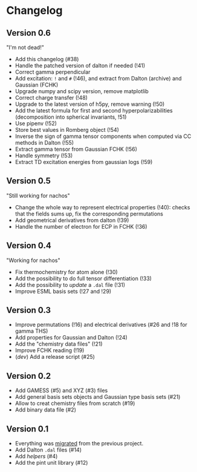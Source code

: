 # Changelog

## Version 0.6

"I'm not dead!"

+ Add this changelog (#38)
+ Handle the patched version of dalton if needed (!41)
+ Correct gamma perpendicular
+ Add excitation: `!` and `#` (!46), and extract from Dalton (archive) and Gaussian (FCHK)
+ Upgrade numpy and scipy version, remove matplotlib
+ Correct charge transfer (!48)
+ Upgrade to the latest version of h5py, remove warning (!50)
+ Add the latest formula for first and second hyperpolarizabilities (decomposition into spherical invariants, !51)
+ Use pipenv (!52)
+ Store best values in Romberg object (!54)
+ Inverse the sign of gamma tensor components when computed via CC methods in Dalton (!55)
+ Extract gamma tensor from Gaussian FCHK (!56)
+ Handle symmetry (!53)
+ Extract TD excitation energies from gaussian logs (!59)

## Version 0.5

"Still working for nachos"

+ Change the whole way to represent electrical properties (!40): checks that the fields sums up, fix the corresponding permutations
+ Add geometrical derivatives from dalton (!39)
+ Handle the number of electron for ECP in FCHK (!36)

## Version 0.4

"Working for nachos"

+ Fix thermochemistry for atom alone (!30)
+ Add the possibility to do full tensor differentiation (!33)
+ Add the possibility to *update* a `.dal` file (!31)
+ Improve ESML basis sets (!27 and !29)

## Version 0.3

+ Improve permutations (!16) and electrical derivatives (#26 and !18 for gamma THS)
+ Add properties for Gaussian and Dalton (!24)
+ Add the "chemistry data files" (!21)
+ Improve FCHK reading (!19)
+ (*dev*) Add a release script (#25)

## Version 0.2

+ Add GAMESS (#5) and XYZ (#3) files
+ Add general basis sets objects and Gaussian type basis sets (#21)
+ Allow to creat chemistry files from scratch (#19)
+ Add binary data file (#2)

## Version 0.1

+ Everything was [migrated](https://git.pierrebeaujean.net/pierre/qcip_tools/issues/1) from the previous project.
+ Add Dalton `.dal` files (#14)
+ Add *helpers* (#4)
+ Add the pint unit library (#12)